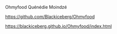 Ohmyfood Quénédie Moindzé

https://github.com/Blackiceberg/Ohmyfood

https://blackiceberg.github.io/Ohmyfood/index.html